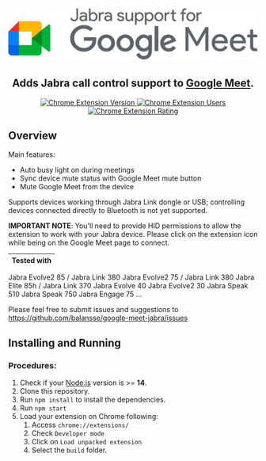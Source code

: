 <SPAN ALIGN="CENTER">

[![Google Meet - Jabra Call Control support](media/Logo-cropped.png)](https://github.com/balansse/google-meet-jabra)

## Adds Jabra call control support to [Google Meet](https://meet.google.com).
[![Chrome Extension Version](https://img.shields.io/chrome-web-store/v/jjnlhhhmaidobmeghnnmkbhkebpjhohp?label=version&logo=google-chrome&logoColor=fff)
![Chrome Extension Users](https://img.shields.io/chrome-web-store/users/jjnlhhhmaidobmeghnnmkbhkebpjhohp?&logo=google-chrome&logoColor=fff)
![Chrome Extension Rating](https://img.shields.io/chrome-web-store/stars/jjnlhhhmaidobmeghnnmkbhkebpjhohp?logo=google-chrome&logoColor=fff)](https://chrome.google.com/webstore/detail/google-meet-jabra-call-co/jjnlhhhmaidobmeghnnmkbhkebpjhohp) 

</SPAN>

## Overview

Main features:
- Auto busy light on during meetings
- Sync device mute status with Google Meet mute button
- Mute Google Meet from the device

Supports devices working through Jabra Link dongle or USB; controlling devices connected directly to Bluetooth is not yet supported.

**IMPORTANT NOTE**: You'll need to provide HID permissions to allow the extension to work with your Jabra device. Please click on the extension icon while being on the Google Meet page to connect.

Tested with |
--- |
Jabra Evolve2 85 / Jabra Link 380
Jabra Evolve2 75 / Jabra Link 380
Jabra Elite 85h / Jabra Link 370
Jabra Evolve 40
Jabra Evolve2 30
Jabra Speak 510
Jabra Speak 750
Jabra Engage 75
...


Please feel free to submit issues and suggestions to 
https://github.com/balansse/google-meet-jabra/issues

## Installing and Running

### Procedures:

1. Check if your [Node.js](https://nodejs.org/) version is >= **14**.
2. Clone this repository.
3. Run `npm install` to install the dependencies.
4. Run `npm start`
5. Load your extension on Chrome following:
   1. Access `chrome://extensions/`
   2. Check `Developer mode`
   3. Click on `Load unpacked extension`
   4. Select the `build` folder.
